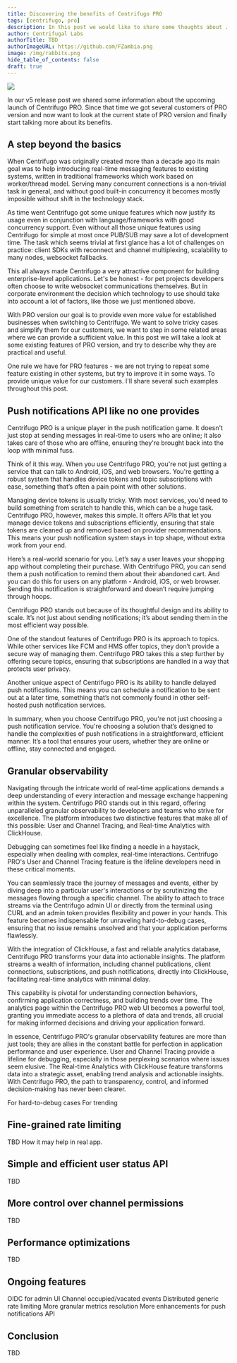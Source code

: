 ```yaml
---
title: Discovering the benefits of Centrifugo PRO
tags: [centrifugo, pro]
description: In this post we would like to share some thoughts about .
author: Centrifugal Labs
authorTitle: TBD
authorImageURL: https://github.com/FZambia.png
image: /img/rabbitx.png
hide_table_of_contents: false
draft: true
---
```


<img src="/img/centrifugo_pro_benefits_cover.png" />

In our v5 release post we shared some information about the upcoming launch of Centrifugo PRO. Since that time we got several customers of PRO version and now want to look at the current state of PRO version and finally start talking more about its benefits.

<!--truncate-->

## A step beyond the basics

When Centrifugo was originally created more than a decade ago its main goal was to help introducing real-time messaging features to existing systems, written in traditional frameworks which work based on worker/thread model. Serving many concurrent connections is a non-trivial task in general, and without good built-in concurrency it becomes mostly imposible without shift in the technology stack.

As time went Centrifugo got some unique features which now justify its usage even in conjunction with language/frameworks with good concurrency support. Even without all those unique features using Centrifugo for simple at most once PUB/SUB may save a lot of development time. The task which seems trivial at first glance has a lot of challenges on practice: client SDKs with reconnect and channel multiplexing, scalability to many nodes, websocket fallbacks.

This all always made Centrifugo a very attractive component for building enterprise-level applications. Let's be honest - for pet projects developers often choose to write websocket communications themselves. But in corporate environment the decision which technology to use should take into account a lot of factors, like those we just mentioned above.

With PRO version our goal is to provide even more value for established businesses when switching to Centrifugo. We want to solve tricky cases and simplify them for our customers, we want to step in some related areas where we can provide a sufficient value. In this post we will take a look at some existing features of PRO version, and try to describe why they are practical and useful.

One rule we have for PRO features - we are not trying to repeat some feature existing in other systems, but try to improve it in some ways. To provide unique value for our customers. I'll share several such examples throughout this post.

## Push notifications API like no one provides

Centrifugo PRO is a unique player in the push notification game. It doesn't just stop at sending messages in real-time to users who are online; it also takes care of those who are offline, ensuring they're brought back into the loop with minimal fuss.

Think of it this way. When you use Centrifugo PRO, you're not just getting a service that can talk to Android, iOS, and web browsers. You're getting a robust system that handles device tokens and topic subscriptions with ease, something that’s often a pain point with other solutions.

Managing device tokens is usually tricky. With most services, you'd need to build something from scratch to handle this, which can be a huge task. Centrifugo PRO, however, makes this simple. It offers APIs that let you manage device tokens and subscriptions efficiently, ensuring that stale tokens are cleaned up and removed based on provider recommendations. This means your push notification system stays in top shape, without extra work from your end.

Here’s a real-world scenario for you. Let’s say a user leaves your shopping app without completing their purchase. With Centrifugo PRO, you can send them a push notification to remind them about their abandoned cart. And you can do this for users on any platform - Android, iOS, or web browser. Sending this notification is straightforward and doesn’t require jumping through hoops.

Centrifugo PRO stands out because of its thoughtful design and its ability to scale. It’s not just about sending notifications; it’s about sending them in the most efficient way possible.

One of the standout features of Centrifugo PRO is its approach to topics. While other services like FCM and HMS offer topics, they don’t provide a secure way of managing them. Centrifugo PRO takes this a step further by offering secure topics, ensuring that subscriptions are handled in a way that protects user privacy.

Another unique aspect of Centrifugo PRO is its ability to handle delayed push notifications. This means you can schedule a notification to be sent out at a later time, something that’s not commonly found in other self-hosted push notification services.

In summary, when you choose Centrifugo PRO, you're not just choosing a push notification service. You're choosing a solution that’s designed to handle the complexities of push notifications in a straightforward, efficient manner. It’s a tool that ensures your users, whether they are online or offline, stay connected and engaged.

## Granular observability

Navigating through the intricate world of real-time applications demands a deep understanding of every interaction and message exchange happening within the system. Centrifugo PRO stands out in this regard, offering unparalleled granular observability to developers and teams who strive for excellence. The platform introduces two distinctive features that make all of this possible: User and Channel Tracing, and Real-time Analytics with ClickHouse.

Debugging can sometimes feel like finding a needle in a haystack, especially when dealing with complex, real-time interactions. Centrifugo PRO's User and Channel Tracing feature is the lifeline developers need in these critical moments.

You can seamlessly trace the journey of messages and events, either by diving deep into a particular user's interactions or by scrutinizing the messages flowing through a specific channel. The ability to attach to trace streams via the Centrifugo admin UI or directly from the terminal using CURL and an admin token provides flexibility and power in your hands. This feature becomes indispensable for unraveling hard-to-debug cases, ensuring that no issue remains unsolved and that your application performs flawlessly.

With the integration of ClickHouse, a fast and reliable analytics database, Centrifugo PRO transforms your data into actionable insights. The platform streams a wealth of information, including channel publications, client connections, subscriptions, and push notifications, directly into ClickHouse, facilitating real-time analytics with minimal delay.

This capability is pivotal for understanding connection behaviors, confirming application correctness, and building trends over time. The analytics page within the Centrifugo PRO web UI becomes a powerful tool, granting you immediate access to a plethora of data and trends, all crucial for making informed decisions and driving your application forward.

In essence, Centrifugo PRO's granular observability features are more than just tools; they are allies in the constant battle for perfection in application performance and user experience. User and Channel Tracing provide a lifeline for debugging, especially in those perplexing scenarios where issues seem elusive. The Real-time Analytics with ClickHouse feature transforms data into a strategic asset, enabling trend analysis and actionable insights. With Centrifugo PRO, the path to transparency, control, and informed decision-making has never been clearer.

For hard-to-debug cases
For trending

## Fine-grained rate limiting 

TBD
How it may help in real app.

## Simple and efficient user status API

TBD

## More control over channel permissions

TBD

## Performance optimizations

TBD

## Ongoing features

OIDC for admin UI
Channel occupied/vacated events
Distributed generic rate limiting
More granular metrics resolution
More enhancements for push notifications API

## Conclusion

TBD
